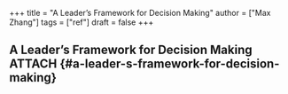 +++
title = "A Leader’s Framework for Decision Making"
author = ["Max Zhang"]
tags = ["ref"]
draft = false
+++

## A Leader’s Framework for Decision Making <span class="tag"><span class="ATTACH">ATTACH</span></span> {#a-leader-s-framework-for-decision-making}

